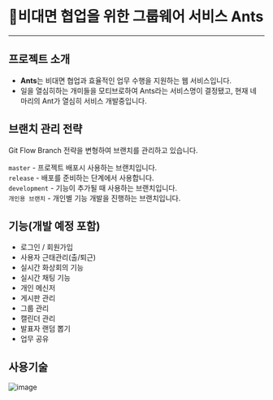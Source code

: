 # 🐜비대면 협업을 위한 그룹웨어 서비스 Ants
---
## 프로젝트 소개
 - **Ants**는 비대면 협업과 효율적인 업무 수행을 지원하는 웹 서비스입니다.
 - 일을 열심히하는 개미들을 모티브로하여 Ants라는 서비스명이 결정됐고, 현재 네 마리의 Ant가 열심히 서비스 개발중입니다.  

## 브랜치 관리 전략
Git Flow Branch 전략을 변형하여 브랜치를 관리하고 있습니다. 

`master` - 프로젝트 배포시 사용하는 브랜치입니다.  
`release` - 배포를 준비하는 단계에서 사용합니다.  
`development` - 기능이 추가될 때 사용하는 브랜치입니다.   
`개인용 브랜치` - 개인별 기능 개발을 진행하는 브랜치입니다.   

## 기능(개발 예정 포함)
 - 로그인 / 회원가입
 - 사용자 근태관리(출/퇴근)
 - 실시간 화상회의 기능
 - 실시간 채팅 기능
 - 개인 메신저
 - 게시판 관리
 - 그룹 관리 
 - 캘린더 관리
 - 발표자 랜덤 뽑기
 - 업무 공유
## 사용기술
![image](https://user-images.githubusercontent.com/41180841/127511135-f48e68e5-9ccf-4d23-9cd0-d2f317c9f88b.png)
